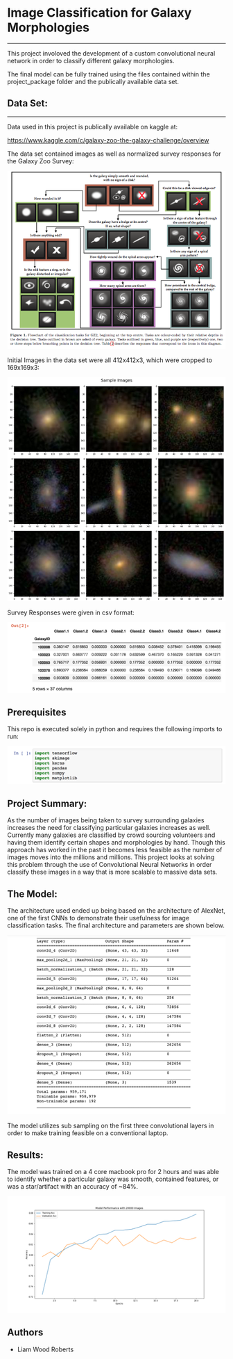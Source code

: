 # Image Classification for Galaxy Morphologies

---

This project involoved the development of a custom convolutional neural network in order to classify different galaxy morphologies.

The final model can be fully trained using the files contained within the project_package folder and the publically available data set.

## Data Set:
---

Data used in this project is publically available on kaggle at:

https://www.kaggle.com/c/galaxy-zoo-the-galaxy-challenge/overview

The data set contained images as well as normalized survey responses for the Galaxy Zoo Survey:

![](images/GalaxtZooTree.png)

Initial Images in the data set were all 412x412x3, which were cropped to 169x169x3:

![](images/sample_galaxies3x3.png)

Survey Responses were given in csv format:

![](images/sample_labels.png)

## Prerequisites

This repo is executed solely in python and requires the following imports to run:

![](images/import.png)

## Project Summary:

As the number of images being taken to survey surrounding galaxies increases the need for classifying particular galaxies increases as well. Currently many galaxies are classified by crowd sourcing volunteers and having them identify certain shapes and morphologies by hand. Though this approach has worked in the past it becomes less feasible as the number of images moves into the millions and millions. This project looks at solving this problem through the use of Convolutional Neural Networks in order classify these images in a way that is more scalable to massive data sets.

## The Model:

The architecture used ended up being based on the architecture of AlexNet, one of the first CNNs to demonstrate their usefulness for image classification tasks. The final architecture and parameters are shown below.

![](images/cnn_model_summary.png)

The model utilizes sub sampling on the first three convolutional layers in order to make training feasible on a conventional laptop.

## Results:

The model was trained on a 4 core macbook pro for 2 hours and was able to identify whether a particular galaxy was smooth, contained features, or was a star/artifact with an accuracy of ~84%. 

![](images/model_performance.png)

## Authors
- Liam Wood Roberts
